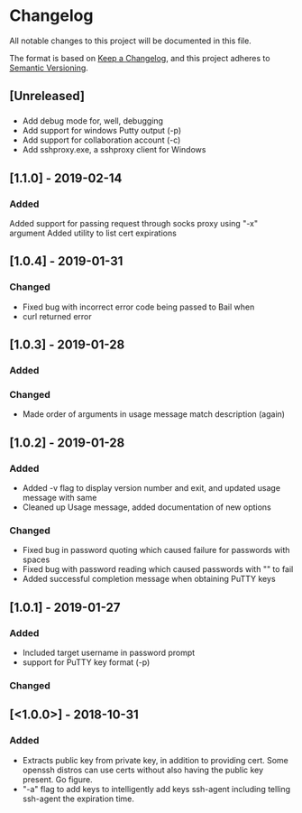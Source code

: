 # Changelog
All notable changes to this project will be documented in this file.

The format is based on [Keep a Changelog](https://keepachangelog.com/en/1.0.0/),
and this project adheres to [Semantic Versioning](https://semver.org/spec/v2.0.0.html).

## [Unreleased]
###
- Add debug mode for, well, debugging
- Add support for windows Putty output (-p)
- Add support for collaboration account (-c)
- Add sshproxy.exe, a sshproxy client for Windows

## [1.1.0] - 2019-02-14

### Added
Added support for passing request through socks proxy using "-x" argument
Added utility to list cert expirations

## [1.0.4] - 2019-01-31

### Changed
- Fixed bug with incorrect error code being passed to Bail when
- curl returned error

## [1.0.3] - 2019-01-28
### Added

### Changed
- Made order of arguments in usage message match description (again)

## [1.0.2] - 2019-01-28
### Added
- Added -v flag to display version number and exit, and updated usage message with same
- Cleaned up Usage message, added documentation of new options

### Changed
- Fixed bug in password quoting which caused failure for passwords with spaces
- Fixed bug with password reading which caused passwords with "\" to fail
- Added successful completion message when obtaining PuTTY keys

## [1.0.1] - 2019-01-27
### Added
- Included target username in password prompt
- support for PuTTY key format (-p)

### Changed


## [<1.0.0>] - 2018-10-31
### Added
- Extracts public key from private key, in addition to providing cert.  Some openssh distros can use certs without also having the public key present.  Go figure.
- "-a" flag to add keys to intelligently add keys ssh-agent including telling ssh-agent the expiration time.
